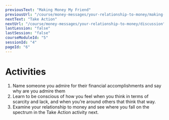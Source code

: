 ```yaml
---
previousText: "Making Money My Friend"
previousUrl: "/course/money-messages/your-relationship-to-money/making-money-my-friend"
nextText: "Take Action"
nextUrl: "/course/money-messages/your-relationship-to-money/discussion"
lastLession: "false"
lastSession: "false"
courseModuleId: "5"
sessionId: "4"
pageId: "6"
---
```



# Activities
1. Name someone you admire for their financial accomplishments and say why are you admire them
2. Learn to be conscious of how you feel when you think in terms of scarcity and lack, and
when you’re around others that think that way.
3. Examine your relationship to money and see where you fall on the spectrum in the Take Action activity next. 


